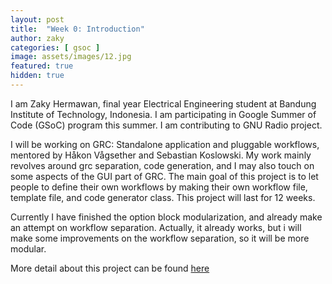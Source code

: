 ```yaml
---
layout: post
title:  "Week 0: Introduction"
author: zaky
categories: [ gsoc ]
image: assets/images/12.jpg
featured: true
hidden: true
---
```


I am Zaky Hermawan, final year Electrical Engineering student at Bandung Institute of Technology, Indonesia. I am participating in Google Summer of Code (GSoC) program this summer. I am contributing to GNU Radio project.

I will be working on GRC: Standalone application and pluggable workflows, mentored by Håkon Vågsether and Sebastian Koslowski. My work mainly revolves around grc separation, code generation, and I may also touch on some aspects of the GUI part of GRC. The main goal of this project is to let people to define their own workflows by making their own workflow file, template file, and code generator class. This project will last for 12 weeks.

Currently I have finished the option block modularization, and already make an attempt on workflow separation. Actually, it already works, but i will make some improvements on the workflow separation, so it will be more modular.

More detail about this project can be found [here](https://drive.google.com/drive/folders/1m5-KBWnnGckdlMTegBPwxyAzJwkCMuug)



